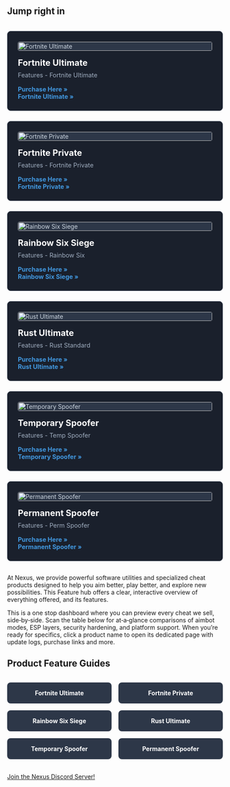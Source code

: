 <style>
  .card-grid {
    display: grid;
    grid-template-columns: repeat(auto-fit, minmax(250px, 1fr));
    gap: 1.5rem;
    padding: 1rem 0;
    list-style: none;
  }
  .product-card {
    background-color: #1a202c;
    border: 1px solid #2d3748;
    border-radius: 8px;
    padding: 1.5rem;
    color: #cbd5e0;
    text-align: left;
    display: flex;
    flex-direction: column;
    text-decoration: none;
  }
  .product-card:hover {
      border-color: #4a5568;
  }
  .product-card img {
    width: 100%;
    border-radius: 4px;
    margin-bottom: 1rem;
    background-color: #2d3748; /* Placeholder background */
  }
  .product-card h3 {
    color: #ffffff;
    font-size: 1.25rem;
    margin: 0 0 0.5rem 0;
  }
  .product-card p {
    margin: 0 0 1rem 0;
    font-size: 0.9rem;
    flex-grow: 1;
    color: #a0aec0;
  }
  .product-card a {
    color: #4299e1;
    text-decoration: none;
    font-weight: bold;
    font-size: 0.9rem;
  }
  .product-card a:hover {
    text-decoration: underline;
  }
</style>

## Jump right in

<div class="card-grid">
  <div class="product-card">
    <img src="https://nexuscheats.gitbook.io/nexus-product-features/~gitbook/image?url=https%3A%2F%2F3177273654-files.gitbook.io%2F%7E%2Ffiles%2Fv0%2Fb%2Fgitbook-x-prod.appspot.com%2Fo%2Fspaces%252FoOZRBTCmyuVoU21stdc2%252Fuploads%252F7IJam5Ev94lf4xT2Yw7j%252Fffhgfghfghfgh.png%3Falt%3Dmedia%26token%3Dbe450ce1-04f4-4176-9f73-b01febe4fc14&width=245&dpr=1&quality=100&sign=712a8890&sv=2" alt="Fortnite Ultimate">
    <h3>Fortnite Ultimate</h3>
    <p>Features - Fortnite Ultimate</p>
    <a href="#">Purchase Here &raquo;</a>
    <a href="features/fortnite-ultimate.md">Fortnite Ultimate &raquo;</a>
  </div>
  <div class="product-card">
    <img src="https://nexuscheats.gitbook.io/nexus-product-features/~gitbook/image?url=https%3A%2F%2F3177273654-files.gitbook.io%2F%7E%2Ffiles%2Fv0%2Fb%2Fgitbook-x-prod.appspot.com%2Fo%2Fspaces%252FoOZRBTCmyuVoU21stdc2%252Fuploads%252F7IJam5Ev94lf4xT2Yw7j%252Fffhgfghfghfgh.png%3Falt%3Dmedia%26token%3Dbe450ce1-04f4-4176-9f73-b01febe4fc14&width=245&dpr=1&quality=100&sign=712a8890&sv=2" alt="Fortnite Private">
    <h3>Fortnite Private</h3>
    <p>Features - Fortnite Private</p>
    <a href="#">Purchase Here &raquo;</a>
    <a href="features/fortnite-private.md">Fortnite Private &raquo;</a>
  </div>
  <div class="product-card">
    <img src="https://nexuscheats.gitbook.io/nexus-product-features/~gitbook/image?url=https%3A%2F%2F3177273654-files.gitbook.io%2F%7E%2Ffiles%2Fv0%2Fb%2Fgitbook-x-prod.appspot.com%2Fo%2Fspaces%252FoOZRBTCmyuVoU21stdc2%252Fuploads%252FXitKzo80AfhXKZprYwjA%252Fffhgfghfghfgh.png%3Falt%3Dmedia%26token%3D111afb6c-b657-45f6-996b-d71e840fda2f&width=245&dpr=1&quality=100&sign=4fd93f47&sv=2" alt="Rainbow Six Siege">
    <h3>Rainbow Six Siege</h3>
    <p>Features - Rainbow Six</p>
    <a href="#">Purchase Here &raquo;</a>
    <a href="features/rainbow-six-siege.md">Rainbow Six Siege &raquo;</a>
  </div>
  <div class="product-card">
    <img src="https://nexuscheats.gitbook.io/nexus-product-features/~gitbook/image?url=https%3A%2F%2F3177273654-files.gitbook.io%2F%7E%2Ffiles%2Fv0%2Fb%2Fgitbook-x-prod.appspot.com%2Fo%2Fspaces%252FoOZRBTCmyuVoU21stdc2%252Fuploads%252FJPRvDQdPGR1uGGEfAZgw%252Fffhgfghfghfgh.png%3Falt%3Dmedia%26token%3Dc55ba79a-c957-4e13-ab48-4c10250006fe&width=245&dpr=1&quality=100&sign=53b3cf8c&sv=2" alt="Rust Ultimate">
    <h3>Rust Ultimate</h3>
    <p>Features - Rust Standard</p>
    <a href="#">Purchase Here &raquo;</a>
    <a href="features/rust-ultimate.md">Rust Ultimate &raquo;</a>
  </div>
  <div class="product-card">
    <img src="https://nexuscheats.gitbook.io/nexus-product-features/~gitbook/image?url=https%3A%2F%2F3177273654-files.gitbook.io%2F%7E%2Ffiles%2Fv0%2Fb%2Fgitbook-x-prod.appspot.com%2Fo%2Fspaces%252FoOZRBTCmyuVoU21stdc2%252Fuploads%252FuRfwITu1Vhsv7j7XfCoV%252Fffhgfghfghfgh.png%3Falt%3Dmedia%26token%3Da0263165-7221-49bf-82c9-f8ef2b6d7b20&width=245&dpr=1&quality=100&sign=ca2bcf26&sv=2" alt="Temporary Spoofer">
    <h3>Temporary Spoofer</h3>
    <p>Features - Temp Spoofer</p>
    <a href="#">Purchase Here &raquo;</a>
    <a href="features/temporary-spoofer.md">Temporary Spoofer &raquo;</a>
  </div>
  <div class="product-card">
    <img src="https://nexuscheats.gitbook.io/nexus-product-features/~gitbook/image?url=https%3A%2F%2F3177273654-files.gitbook.io%2F%7E%2Ffiles%2Fv0%2Fb%2Fgitbook-x-prod.appspot.com%2Fo%2Fspaces%252FoOZRBTCmyuVoU21stdc2%252Fuploads%252FBRJFIJJVpbZwBnCkyxmC%252Fffhgfghfghfgh.png%3Falt%3Dmedia%26token%3D37c9a057-905e-4e3a-988b-8eb07ad2a3b9&width=245&dpr=1&quality=100&sign=98f2dce&sv=2" alt="Permanent Spoofer">
    <h3>Permanent Spoofer</h3>
    <p>Features - Perm Spoofer</p>
    <a href="#">Purchase Here &raquo;</a>
    <a href="features/permanent-spoofer.md">Permanent Spoofer &raquo;</a>
  </div>
</div>

At Nexus, we provide powerful software utilities and specialized cheat products designed to help you aim better, play better, and explore new possibilities. This Feature hub offers a clear, interactive overview of everything offered, and its features.

This is a one stop dashboard where you can preview every cheat we sell, side‑by‑side. Scan the table below for at‑a‑glance comparisons of aimbot modes, ESP layers, security hardening, and platform support. When you’re ready for specifics, click a product name to open its dedicated page with update logs, purchase links and more.

## Product Feature Guides

<style>
    .btn-grid {
        display: grid;
        grid-template-columns: repeat(auto-fit, minmax(200px, 1fr));
        gap: 1rem;
        margin: 2rem 0;
        list-style: none;
        padding: 0;
    }
    .btn {
        display: block;
        padding: 1rem 1.5rem;
        background-color: #2d3748;
        color: #ffffff;
        text-align: center;
        border-radius: 8px;
        text-decoration: none;
        font-weight: bold;
        transition: background-color 0.2s ease-in-out;
    }
    .btn:hover {
        background-color: #4a5568;
        color: #ffffff;
        text-decoration: none;
    }
</style>

<div class="btn-grid">
    <a href="features/fortnite-ultimate.md" class="btn">Fortnite Ultimate</a>
    <a href="features/fortnite-private.md" class="btn">Fortnite Private</a>
    <a href="features/rainbow-six-siege.md" class="btn">Rainbow Six Siege</a>
    <a href="features/rust-ultimate.md" class="btn">Rust Ultimate</a>
    <a href="features/temporary-spoofer.md" class="btn">Temporary Spoofer</a>
    <a href="features/permanent-spoofer.md" class="btn">Permanent Spoofer</a>
</div>

[Join the Nexus Discord Server!](https://discord.gg/fortnitehackers)

